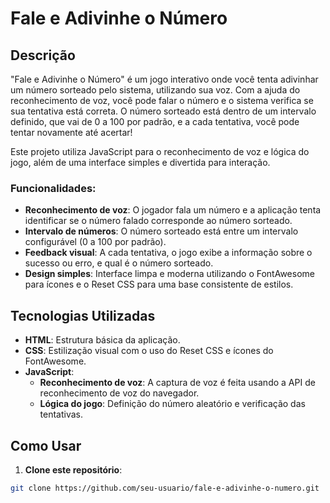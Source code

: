 # Fale e Adivinhe o Número

## Descrição

"Fale e Adivinhe o Número" é um jogo interativo onde você tenta adivinhar um número sorteado pelo sistema, utilizando sua voz. Com a ajuda do reconhecimento de voz, você pode falar o número e o sistema verifica se sua tentativa está correta. O número sorteado está dentro de um intervalo definido, que vai de 0 a 100 por padrão, e a cada tentativa, você pode tentar novamente até acertar!

Este projeto utiliza JavaScript para o reconhecimento de voz e lógica do jogo, além de uma interface simples e divertida para interação.

### Funcionalidades:

- **Reconhecimento de voz**: O jogador fala um número e a aplicação tenta identificar se o número falado corresponde ao número sorteado.
- **Intervalo de números**: O número sorteado está entre um intervalo configurável (0 a 100 por padrão).
- **Feedback visual**: A cada tentativa, o jogo exibe a informação sobre o sucesso ou erro, e qual é o número sorteado.
- **Design simples**: Interface limpa e moderna utilizando o FontAwesome para ícones e o Reset CSS para uma base consistente de estilos.

## Tecnologias Utilizadas

- **HTML**: Estrutura básica da aplicação.
- **CSS**: Estilização visual com o uso do Reset CSS e ícones do FontAwesome.
- **JavaScript**:
  - **Reconhecimento de voz**: A captura de voz é feita usando a API de reconhecimento de voz do navegador.
  - **Lógica do jogo**: Definição do número aleatório e verificação das tentativas.
  
## Como Usar

1. **Clone este repositório**:

```bash
git clone https://github.com/seu-usuario/fale-e-adivinhe-o-numero.git
